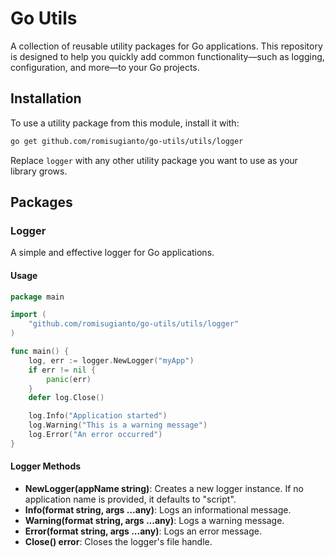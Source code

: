 # Go Utils

A collection of reusable utility packages for Go applications. This repository is designed to help you quickly add common functionality—such as logging, configuration, and more—to your Go projects.

## Installation

To use a utility package from this module, install it with:

```bash
go get github.com/romisugianto/go-utils/utils/logger
```

Replace `logger` with any other utility package you want to use as your library grows.

## Packages

### Logger

A simple and effective logger for Go applications.

#### Usage

```go
package main

import (
    "github.com/romisugianto/go-utils/utils/logger"
)

func main() {
    log, err := logger.NewLogger("myApp")
    if err != nil {
        panic(err)
    }
    defer log.Close()

    log.Info("Application started")
    log.Warning("This is a warning message")
    log.Error("An error occurred")
}
```

#### Logger Methods

- **NewLogger(appName string)**: Creates a new logger instance. If no application name is provided, it defaults to "script".
- **Info(format string, args ...any)**: Logs an informational message.
- **Warning(format string, args ...any)**: Logs a warning message.
- **Error(format string, args ...any)**: Logs an error message.
- **Close() error**: Closes the logger's file handle.